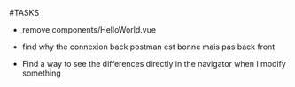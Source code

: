 #TASKS
- remove components/HelloWorld.vue
+ find why the connexion back postman est bonne mais pas back front
- Find a way to see the differences directly in the navigator when I modify something 